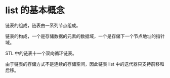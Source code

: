 # list 的基本概念

链表的组成，链表由一系列节点组成。

链表的构成，一个是存储数据的元素的数据域，一个是存储下一个节点地址的指针域。

STL 中的链表十一个双向循环链表。

由于链表的存储方式不是连续的存储空间，因此链表 list 中的迭代器只支持前移和后移。
